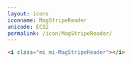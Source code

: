 ```yaml
---
layout: icons
iconname: MagStripeReader
unicode: EC82
permalink: /icon/MagStripeReader/
---
```


``` html
<i class="mi mi-MagStripeReader"></i>
```
